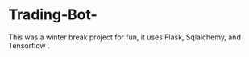 # Trading-Bot-
This was a winter break project for fun, it uses Flask, Sqlalchemy, and Tensorflow .
